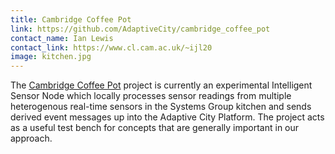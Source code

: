 ```yaml
---
title: Cambridge Coffee Pot
link: https://github.com/AdaptiveCity/cambridge_coffee_pot
contact_name: Ian Lewis
contact_link: https://www.cl.cam.ac.uk/~ijl20
image: kitchen.jpg
---
```


The [Cambridge Coffee Pot](https://github.com/AdaptiveCity/cambridge_coffee_pot)
project is currently an experimental Intelligent Sensor Node which locally
processes sensor readings from multiple heterogenous real-time sensors in the Systems Group
kitchen and sends derived event messages up into the Adaptive City
Platform. The project acts as a useful test bench for concepts that are generally
important in our approach.

